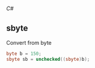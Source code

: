 ###### C#
## sbyte

Convert from byte
``` csharp
byte b = 150;
sbyte sb = unchecked((sbyte)b);
```

